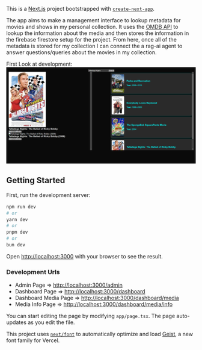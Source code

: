 This is a [Next.js](https://nextjs.org) project bootstrapped with [`create-next-app`](https://nextjs.org/docs/app/api-reference/cli/create-next-app).

The app aims to make a management interface to lookup metadata for movies and shows in my personal collection. It uses the [OMDB API](https://www.omdbapi.com/#usage) to lookup the information about the media and then stores the information in the firebase firestore setup for the project. From here, once all of the metadata is stored for my collection I can connect the a rag-ai agent to answer questions/queries about the movies in my collection.

First Look at development:
![screenshot of development](./assets/Screenshot_Early_development.png)

## Getting Started

First, run the development server:

```bash
npm run dev
# or
yarn dev
# or
pnpm dev
# or
bun dev
```

Open [http://localhost:3000](http://localhost:3000) with your browser to see the result.

### Development Urls

- Admin Page => [http://localhost:3000/admin](http://localhost:3000/admin)
- Dashboard Page => [http://localhost:3000/dashboard](http://localhost:3000/dashboard)
- Dashboard Media Page => [http://localhost:3000/dashboard/media](http://localhost:3000/dashboard/media)
- Media Info Page => [http://localhost:3000/dashboard/media/info](http://localhost:3000/dashboard/media/info)



You can start editing the page by modifying `app/page.tsx`. The page auto-updates as you edit the file.

This project uses [`next/font`](https://nextjs.org/docs/app/building-your-application/optimizing/fonts) to automatically optimize and load [Geist](https://vercel.com/font), a new font family for Vercel.


